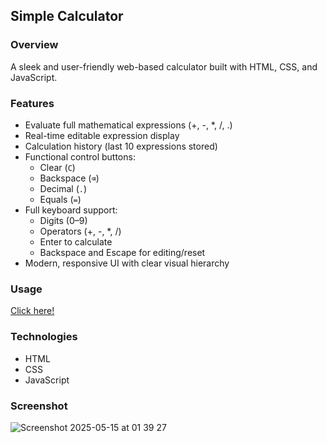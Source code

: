 ## Simple Calculator

### Overview
A sleek and user-friendly web-based calculator built with HTML, CSS, and JavaScript.

### Features
- Evaluate full mathematical expressions (+, -, *, /, .)
- Real-time editable expression display
- Calculation history (last 10 expressions stored)
- Functional control buttons:
  - Clear (`C`)
  - Backspace (`⌫`)
  - Decimal (`.`)
  - Equals (`=`)
- Full keyboard support:
  - Digits (0–9)
  - Operators (+, -, *, /)
  - Enter to calculate
  - Backspace and Escape for editing/reset
- Modern, responsive UI with clear visual hierarchy

### Usage
[Click here!](https://juaniv2002.github.io/calculator/)

### Technologies
- HTML
- CSS
- JavaScript

### Screenshot
![Screenshot 2025-05-15 at 01 39 27](https://github.com/user-attachments/assets/628a1003-b17a-4817-86f1-9255ecb13491)
